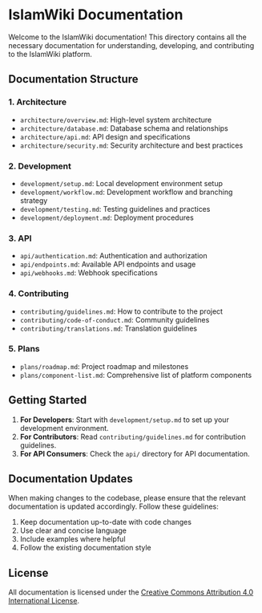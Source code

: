 # IslamWiki Documentation

Welcome to the IslamWiki documentation! This directory contains all the necessary documentation for understanding, developing, and contributing to the IslamWiki platform.

## Documentation Structure

### 1. Architecture
- `architecture/overview.md`: High-level system architecture
- `architecture/database.md`: Database schema and relationships
- `architecture/api.md`: API design and specifications
- `architecture/security.md`: Security architecture and best practices

### 2. Development
- `development/setup.md`: Local development environment setup
- `development/workflow.md`: Development workflow and branching strategy
- `development/testing.md`: Testing guidelines and practices
- `development/deployment.md`: Deployment procedures

### 3. API
- `api/authentication.md`: Authentication and authorization
- `api/endpoints.md`: Available API endpoints and usage
- `api/webhooks.md`: Webhook specifications

### 4. Contributing
- `contributing/guidelines.md`: How to contribute to the project
- `contributing/code-of-conduct.md`: Community guidelines
- `contributing/translations.md`: Translation guidelines

### 5. Plans
- `plans/roadmap.md`: Project roadmap and milestones
- `plans/component-list.md`: Comprehensive list of platform components

## Getting Started

1. **For Developers**: Start with `development/setup.md` to set up your development environment.
2. **For Contributors**: Read `contributing/guidelines.md` for contribution guidelines.
3. **For API Consumers**: Check the `api/` directory for API documentation.

## Documentation Updates

When making changes to the codebase, please ensure that the relevant documentation is updated accordingly. Follow these guidelines:

1. Keep documentation up-to-date with code changes
2. Use clear and concise language
3. Include examples where helpful
4. Follow the existing documentation style

## License

All documentation is licensed under the [Creative Commons Attribution 4.0 International License](https://creativecommons.org/licenses/by/4.0/).
